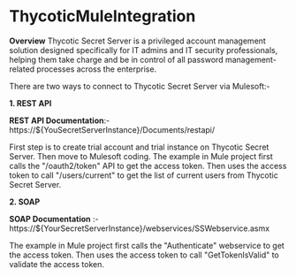 # ThycoticMuleIntegration
**Overview**
Thycotic Secret Server is a privileged account management solution designed specifically for IT admins and IT security professionals, helping them take charge and be in control of all password management-related processes across the enterprise. 

There are two ways to connect to Thycotic Secret Server via Mulesoft:-

**1. REST API**

**REST API Documentation**:- https://${YouSecretServerInstance}/Documents/restapi/

First step is to create trial account and trial instance on Thycotic Secret Server. Then move to Mulesoft coding.
The example in Mule project first calls the "/oauth2/token" API to get the access token. Then uses the access token to call "/users/current" to get the list of current users from Thycotic Secret Server.


**2. SOAP**

**SOAP Documentation** :- https://${YourSecretServerInstance}/webservices/SSWebservice.asmx

The example in Mule project first calls the "Authenticate" webservice to get the access token. Then uses the access token to call "GetTokenIsValid" to validate the access token.
